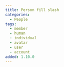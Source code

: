 ```yaml
---
title: Person fill slash
categories:
  - People
tags:
  - member
  - human
  - individual
  - avatar
  - user
  - account
added: 1.10.0
---
```

